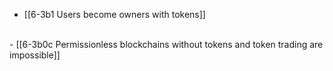- [[6-3b1 Users become owners with tokens]]
<br>
- [[6-3b0c Permissionless blockchains without tokens and token trading are impossible]]
<br>
